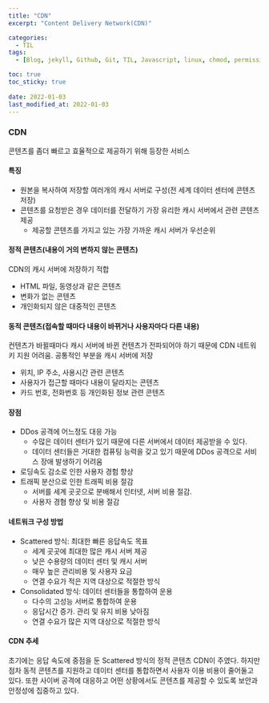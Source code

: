 ```yaml
---
title: "CDN"
excerpt: "Content Delivery Network(CDN)"

categories:
  - TIL
tags:
  - [Blog, jekyll, Github, Git, TIL, Javascript, linux, chmod, permission, node.js, 노드js, 자바스크립트, 백엔드, 네트워크 심화, CDN,]

toc: true
toc_sticky: true
 
date: 2022-01-03
last_modified_at: 2022-01-03
---
```

### CDN
콘텐츠를 좀더 빠르고 효율적으로 제공하기 위해 등장한 서비스

#### 특징
* 원본을 복사하여 저장할 여러개의 캐시 서버로 구성(전 세계 데이터 센터에 콘텐츠 저장)
* 콘텐츠를 요청받은 경우 데이터를 전달하기 가장 유리한 캐시 서버에서 관련 콘텐츠 제공
  * 제공할 콘텐츠를 가지고 있는 가장 가까운 캐시 서버가 우선순위

#### 정적 콘텐츠(내용이 거의 변하지 않는 콘텐츠)
CDN의 캐시 서버에 저장하기 적합
* HTML 파일, 동영상과 같은 콘텐츠
* 변화가 없는 콘텐츠
* 개인화되지 않은 대중적인 콘텐츠

#### 동적 콘텐츠(접속할 때마다 내용이 바뀌거나 사용자마다 다른 내용)
컨텐츠가 바뀔때마다 캐시 서버에 바뀐 컨텐츠가 전파되어야 하기 때문에 CDN 네트워키 지원 어려움. 공통적인 부분을 캐시 서버에 저장
* 위치, IP 주소, 사용시간 관련 콘텐츠
* 사용자가 접근할 때마다 내용이 달라지는 콘텐츠
* 카드 번호, 전화번호 등 개인화된 정보 관련 콘텐츠

#### 장점
* DDos 공격에 어느정도 대응 가능
  * 수많은 데이터 센터가 있기 때문에 다른 서버에서 데이터 제공받을 수 있다.
  * 데이터 센터들은 거대한 컴퓨팅 능력을 갖고 있기 때문에 DDos 공격으로 서비스 장애 발생하기 어려움
* 로딩속도 감소로 인한 사용자 경험 향상
* 트래픽 분산으로 인한 트래픽 비용 절감
  * 서버를 세계 곳곳으로 분배해서 인터넷, 서버 비용 절감.
  * 사용자 경혐 향상 및 비용 절감

#### 네트워크 구성 방법
* Scattered 방식: 최대한 빠른 응답속도 목표
  * 세계 곳곳에 최대한 많은 캐시 서버 제공
  * 낮은 수용량의 데이터 센터 및 캐시 서버
  * 매우 높은 관리비용 및 사용자 요금
  * 연결 수요가 적은 지역 대상으로 적절한 방식
* Consolidated 방식: 데이터 센터들을 통합하여 운용
  * 다수의 고성능 서버로 통합하여 운용
  * 응답시간 증가. 관리 및 유지 비용 낮아짐
  * 연결 수요가 많은 지역 대상으로 적절한 방식

#### CDN 추세
초기에는 응답 속도에 중점을 둔 Scattered 방식의 정적 콘텐츠 CDN이 주였다. 하지만 점차 동적 콘텐츠를 지원하고 데이터 센터를 통합하면서 사용자 이용 비용이 줄어둘고 있다. 또한 사이버 공격에 대응하고 어떤 상황에서도 콘텐츠를 제공할 수 있도록 보안과 안정성에 집중하고 있다.